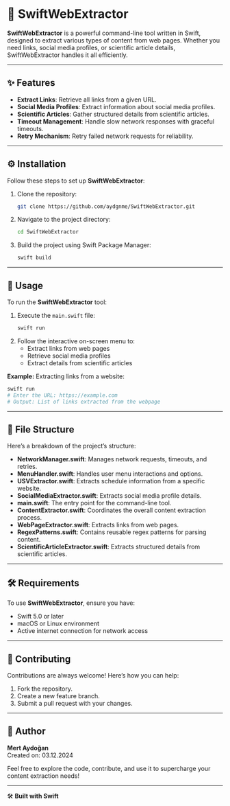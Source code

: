 # 🚀 SwiftWebExtractor

**SwiftWebExtractor** is a powerful command-line tool written in Swift, designed to extract various types of content from web pages. Whether you need links, social media profiles, or scientific article details, SwiftWebExtractor handles it all efficiently.

---

## ✨ Features
- **Extract Links**: Retrieve all links from a given URL.
- **Social Media Profiles**: Extract information about social media profiles.
- **Scientific Articles**: Gather structured details from scientific articles.
- **Timeout Management**: Handle slow network responses with graceful timeouts.
- **Retry Mechanism**: Retry failed network requests for reliability.

---

## ⚙️ Installation
Follow these steps to set up **SwiftWebExtractor**:

1. Clone the repository:
   ```bash
   git clone https://github.com/aydgnme/SwiftWebExtractor.git
   ```
2. Navigate to the project directory:
   ```bash
   cd SwiftWebExtractor
   ```
3. Build the project using Swift Package Manager:
   ```bash
   swift build
   ```

---

## 🚀 Usage
To run the **SwiftWebExtractor** tool:

1. Execute the `main.swift` file:
   ```bash
   swift run
   ```
2. Follow the interactive on-screen menu to:
   - Extract links from web pages
   - Retrieve social media profiles
   - Extract details from scientific articles

**Example:** Extracting links from a website:
```bash
swift run
# Enter the URL: https://example.com
# Output: List of links extracted from the webpage
```

---

## 📂 File Structure
Here’s a breakdown of the project’s structure:

- **NetworkManager.swift**: Manages network requests, timeouts, and retries.
- **MenuHandler.swift**: Handles user menu interactions and options.
- **USVExtractor.swift**: Extracts schedule information from a specific website.
- **SocialMediaExtractor.swift**: Extracts social media profile details.
- **main.swift**: The entry point for the command-line tool.
- **ContentExtractor.swift**: Coordinates the overall content extraction process.
- **WebPageExtractor.swift**: Extracts links from web pages.
- **RegexPatterns.swift**: Contains reusable regex patterns for parsing content.
- **ScientificArticleExtractor.swift**: Extracts structured details from scientific articles.

---

## 🛠️ Requirements
To use **SwiftWebExtractor**, ensure you have:

- Swift 5.0 or later
- macOS or Linux environment
- Active internet connection for network access

---

## 🤝 Contributing
Contributions are always welcome! Here’s how you can help:
1. Fork the repository.
2. Create a new feature branch.
3. Submit a pull request with your changes.

---

## 👤 Author
**Mert Aydoğan**  
Created on: 03.12.2024

Feel free to explore the code, contribute, and use it to supercharge your content extraction needs!

---

🛠 **Built with Swift**

